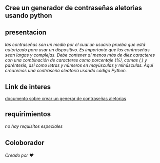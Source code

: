 Cree un generador de contraseñas aletorias usando python
----------
## presentacion
###### las contraseñas son un medio por el cual un usuario prueba que está autorizado para usar un dispositivo. Es importante que las contraseñas sean largas y complejas. Debe contener al menos más de diez caracteres con una combinación de caracteres como porcentaje (%), comas (,) y paréntesis, así como letras y números en mayúsculas y minúsculas. Aquí crearemos una contraseña aleatoria usando código Python.
## Link de interes
[documento sobre crear un generar de contraseñas aletorias](https://www.geeksforgeeks.org/create-a-random-password-generator-using-python/)
## requirimientos
###### no hay requisitos especiales
## Coloborador
###### Creado por ❤ 
